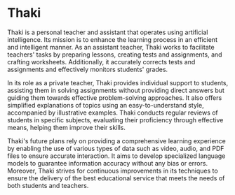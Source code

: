 # Thaki

Thaki is a personal teacher and assistant that operates using artificial intelligence. Its mission is to enhance the learning process in an efficient and intelligent manner. As an assistant teacher, Thaki works to facilitate teachers' tasks by preparing lessons, creating tests and assignments, and crafting worksheets. Additionally, it accurately corrects tests and assignments and effectively monitors students' grades.

In its role as a private teacher, Thaki provides individual support to students, assisting them in solving assignments without providing direct answers but guiding them towards effective problem-solving approaches. It also offers simplified explanations of topics using an easy-to-understand style, accompanied by illustrative examples. Thaki conducts regular reviews of students in specific subjects, evaluating their proficiency through effective means, helping them improve their skills.

Thaki's future plans rely on providing a comprehensive learning experience by enabling the use of various types of data such as video, audio, and PDF files to ensure accurate interaction. It aims to develop specialized language models to guarantee information accuracy without any bias or errors. Moreover, Thaki strives for continuous improvements in its techniques to ensure the delivery of the best educational service that meets the needs of both students and teachers.

